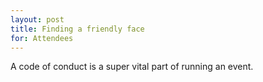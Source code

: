 ```yaml
---
layout: post
title: Finding a friendly face
for: Attendees
---
```


A code of conduct is a super vital part of running an event.
